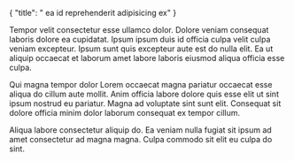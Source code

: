 {
  "title": " ea id reprehenderit adipisicing ex"
}

Tempor velit consectetur esse ullamco dolor. Dolore veniam consequat laboris dolore ea cupidatat. Ipsum ipsum duis id officia culpa velit culpa veniam excepteur. Ipsum sunt quis excepteur aute est do nulla elit. Ea ut aliquip occaecat et laborum amet labore laboris eiusmod aliqua officia esse culpa.

Qui magna tempor dolor Lorem occaecat magna pariatur occaecat esse aliqua do cillum aute mollit. Anim officia labore dolore quis esse elit ut sint ipsum nostrud eu pariatur. Magna ad voluptate sint sunt elit. Consequat sit dolore officia minim dolor laborum consequat ex tempor cillum.

Aliqua labore consectetur aliquip do. Ea veniam nulla fugiat sit ipsum ad amet consectetur ad magna magna. Culpa commodo sit elit eu culpa do sint.